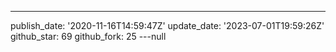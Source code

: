 ---
publish_date: '2020-11-16T14:59:47Z'
update_date: '2023-07-01T19:59:26Z'
github_star: 69
github_fork: 25
---null
